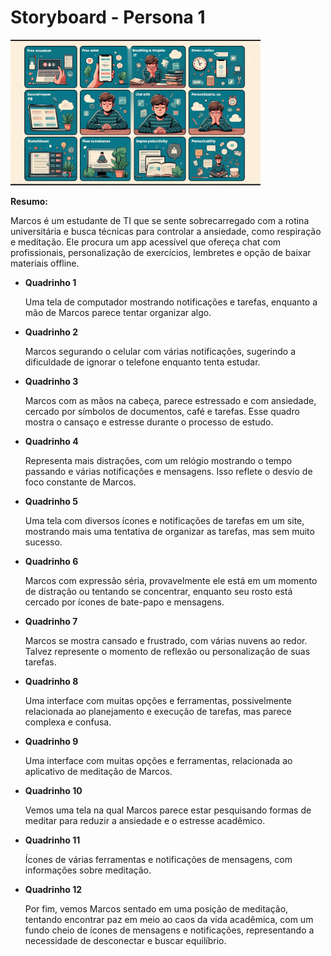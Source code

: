 # Storyboard - Persona 1
<img src="https://github.com/Ghostdoce/IHC2/blob/0f8742b3a5176b8bdcc4c9b8028f102ebe44fe73/docs/2.%20Design_Thinking/2.3%20Storyboard/images/storyb%201.png" width="400">

**Resumo:** 

Marcos é um estudante de TI que se sente sobrecarregado com a rotina universitária e busca técnicas para controlar a ansiedade, como respiração e meditação. Ele procura um app acessível que ofereça chat com profissionais, personalização de exercícios, lembretes e opção de baixar materiais offline.


* **Quadrinho 1**
  
    Uma tela de computador mostrando notificações e tarefas, enquanto a mão de Marcos parece tentar organizar algo.  
* **Quadrinho 2**

    Marcos segurando o celular com várias notificações, sugerindo a dificuldade de ignorar o telefone enquanto tenta estudar.
* **Quadrinho 3**

    Marcos com as mãos na cabeça, parece estressado e com ansiedade, cercado por símbolos de documentos, café e tarefas. Esse quadro mostra o cansaço e estresse durante o processo de estudo.
* **Quadrinho 4**

    Representa mais distrações, com um relógio mostrando o tempo passando e várias notificações e mensagens. Isso reflete o desvio de foco constante de Marcos.
* **Quadrinho 5**

     Uma tela com diversos ícones e notificações de tarefas em um site, mostrando mais uma tentativa de organizar as tarefas, mas sem muito sucesso.
* **Quadrinho 6**

    Marcos com expressão séria, provavelmente ele está em um momento de distração ou tentando se concentrar, enquanto seu rosto está cercado por ícones de bate-papo e mensagens.
* **Quadrinho 7**

    Marcos se mostra cansado e frustrado, com várias nuvens ao redor. Talvez represente o momento de reflexão ou personalização de suas tarefas.
* **Quadrinho 8**

    Uma interface com muitas opções e ferramentas, possivelmente relacionada ao planejamento e execução de tarefas, mas parece complexa e confusa.
* **Quadrinho 9**

    Uma interface com muitas opções e ferramentas, relacionada ao aplicativo de meditação de Marcos.
* **Quadrinho 10**

    Vemos uma tela na qual Marcos parece estar pesquisando formas de meditar para reduzir a ansiedade e o estresse acadêmico.
* **Quadrinho 11**

     Ícones de várias ferramentas e notificações de mensagens, com informações sobre meditação.
* **Quadrinho 12**

     Por fim, vemos Marcos sentado em uma posição de meditação, tentando encontrar paz em meio ao caos da vida acadêmica, com um fundo cheio de ícones de mensagens e notificações, representando a necessidade de desconectar e buscar equilíbrio.
